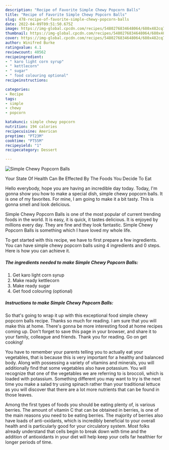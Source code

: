 ```yaml
---
description: "Recipe of Favorite Simple Chewy Popcorn Balls"
title: "Recipe of Favorite Simple Chewy Popcorn Balls"
slug: 478-recipe-of-favorite-simple-chewy-popcorn-balls
date: 2022-04-09T09:51:50.675Z
image: https://img-global.cpcdn.com/recipes/5480276834648064/680x482cq70/simple-chewy-popcorn-balls-recipe-main-photo.jpg
thumbnail: https://img-global.cpcdn.com/recipes/5480276834648064/680x482cq70/simple-chewy-popcorn-balls-recipe-main-photo.jpg
cover: https://img-global.cpcdn.com/recipes/5480276834648064/680x482cq70/simple-chewy-popcorn-balls-recipe-main-photo.jpg
author: Winifred Burke
ratingvalue: 4.1
reviewcount: 40562
recipeingredient:
- " karo light corn syrup"
- " kettlecorn"
- " sugar"
- " food colouring optional"
recipeinstructions:

categories:
- Recipe
tags:
- simple
- chewy
- popcorn

katakunci: simple chewy popcorn 
nutrition: 194 calories
recipecuisine: American
preptime: "PT23M"
cooktime: "PT55M"
recipeyield: "1"
recipecategory: Dessert

---
```



![Simple Chewy Popcorn Balls](https://img-global.cpcdn.com/recipes/5480276834648064/680x482cq70/simple-chewy-popcorn-balls-recipe-main-photo.jpg)

Your State Of Health Can Be Effected By The Foods You Decide To Eat

Hello everybody, hope you are having an incredible day today. Today, I'm gonna show you how to make a special dish, simple chewy popcorn balls. It is one of my favorites. For mine, I am going to make it a bit tasty. This is gonna smell and look delicious.



Simple Chewy Popcorn Balls is one of the most popular of current trending foods in the world. It is easy, it is quick, it tastes delicious. It is enjoyed by millions every day. They are fine and they look fantastic. Simple Chewy Popcorn Balls is something which I have loved my whole life.


To get started with this recipe, we have to first prepare a few ingredients. You can have simple chewy popcorn balls using 4 ingredients and 0 steps. Here is how you can achieve it.

<!--inarticleads1-->

##### The ingredients needed to make Simple Chewy Popcorn Balls:

1. Get  karo light corn syrup
1. Make ready  kettlecorn
1. Make ready  sugar
1. Get  food colouring (optional)




<!--inarticleads2-->

##### Instructions to make Simple Chewy Popcorn Balls:





So that's going to wrap it up with this exceptional food simple chewy popcorn balls recipe. Thanks so much for reading. I am sure that you will make this at home. There's gonna be more interesting food at home recipes coming up. Don't forget to save this page in your browser, and share it to your family, colleague and friends. Thank you for reading. Go on get cooking!

You have to remember your parents telling you to actually eat your vegetables, that is because this is very important for a healthy and balanced body. Along with possessing a variety of vitamins and minerals, you will additionally find that some vegetables also have potassium. You will recognize that one of the vegetables we are referring to is broccoli, which is loaded with potassium. Something different you may want to try is the next time you make a salad try using spinach rather than your traditional lettuce as you will discover that there are a lot more nutrients that can be found in those leaves.

Among the first types of foods you should be eating plenty of, is various berries. The amount of vitamin C that can be obtained in berries, is one of the main reasons you need to be eating berries. The majority of berries also have loads of anti-oxidants, which is incredibly beneficial to your overall health and is particularly good for your circulatory system. Most folks already understand that cells begin to break down with time and the addition of antioxidants in your diet will help keep your cells far healthier for longer periods of time.
